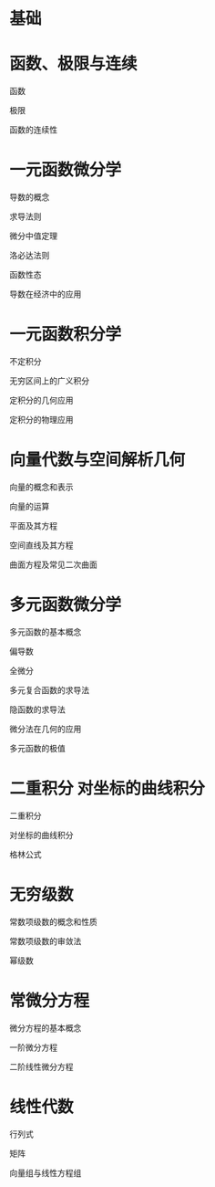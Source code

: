 # 基础



# 函数、极限与连续

函数

极限

函数的连续性

# 一元函数微分学

导数的概念

求导法则

微分中值定理

洛必达法则

函数性态

导数在经济中的应用

# 一元函数积分学

不定积分

无穷区间上的广义积分

定积分的几何应用

定积分的物理应用

# 向量代数与空间解析几何

向量的概念和表示

向量的运算

平面及其方程

空间直线及其方程

曲面方程及常见二次曲面

# 多元函数微分学

多元函数的基本概念

偏导数

全微分

多元复合函数的求导法

隐函数的求导法

微分法在几何的应用

多元函数的极值

# 二重积分 对坐标的曲线积分

二重积分

对坐标的曲线积分

格林公式

# 无穷级数

常数项级数的概念和性质

常数项级数的审敛法

幂级数

# 常微分方程

微分方程的基本概念

一阶微分方程

二阶线性微分方程

# 线性代数

行列式

矩阵

向量组与线性方程组